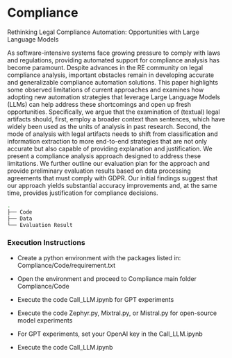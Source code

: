 # Compliance
Rethinking Legal Compliance Automation:
Opportunities with Large Language Models

As software-intensive systems face growing pressure to comply with laws and regulations, providing automated support for compliance analysis has become paramount. Despite advances in the RE community on legal compliance analysis, important obstacles remain in developing accurate and generalizable compliance automation solutions. This paper highlights some observed limitations of current approaches and examines how adopting new automation strategies that leverage Large Language Models (LLMs) can help address these shortcomings and open up fresh opportunities. Specifically, we argue that the examination of (textual) legal artifacts should, first, employ a broader context than sentences, which have widely been used as the units of analysis in past research. Second, the mode of analysis with legal artifacts needs to shift from classification and information extraction to more end-to-end strategies that are not only accurate but also capable of providing explanation and justification. We present a compliance analysis approach designed to address these limitations. We further outline our evaluation plan for the approach and provide preliminary evaluation results based on data processing agreements that must comply with GDPR. Our initial findings suggest that our approach yields substantial accuracy improvements and, at the same time, provides justification for compliance decisions.

 ```bash
.
├── Code
├── Data
└── Evaluation Result

```

### Execution Instructions
* Create a python environment with the packages listed in: Compliance/Code/requirement.txt 
* Open the environment and proceed to Compliance main folder Compliance/Code

* Execute the code Call_LLM.ipynb for GPT experiments
* Execute the code Zephyr.py, Mixtral.py, or Mistral.py for open-source model experiments

* For GPT experiments, set your OpenAI key in the Call_LLM.ipynb

* Execute the code Call_LLM.ipynb 

